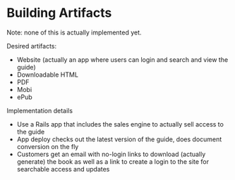 # Building Artifacts

Note: none of this is actually implemented yet.

Desired artifacts:

* Website (actually an app where users can login and search and view the guide)
* Downloadable HTML
* PDF
* Mobi
* ePub

Implementation details

* Use a Rails app that includes the sales engine to actually sell access to the guide
* App deploy checks out the latest version of the guide, does document conversion on the fly
* Customers get an email with no-login links to download (actually generate) the book as well
  as a link to create a login to the site for searchable access and updates
